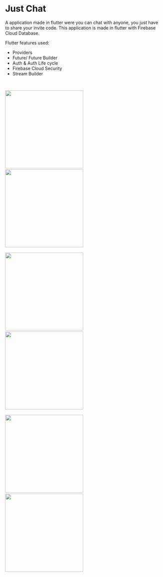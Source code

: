 # Just Chat

A application made in flutter were you can chat with anyone, you just have to share your invite code. This application is made in flutter with Firebase Cloud Database.

Flutter features used:
* Providers
* Future/ Future Builder
* Auth & Auth Life cycle
* Firebase Cloud Security
* Stream Builder

<br>

<p float="left">
<img src="https://user-images.githubusercontent.com/31320274/90418534-db95c100-e0d2-11ea-9f50-02e82ce240df.jpeg" width="250">
 &emsp;&emsp;&emsp;
<img src="https://user-images.githubusercontent.com/31320274/90421966-cc654200-e0d7-11ea-84df-ad2e62b28a33.jpeg" width="250">
 <br>
 <br>
<img src="https://user-images.githubusercontent.com/31320274/90421974-ce2f0580-e0d7-11ea-898d-cca4163f23fd.jpeg" width="250">
 &emsp;&emsp;&emsp;
<img src="https://user-images.githubusercontent.com/31320274/90421979-cf603280-e0d7-11ea-8ea3-957b82eee0b4.jpeg" width="250">
  <br><br>
<img src="https://user-images.githubusercontent.com/31320274/90421983-cf603280-e0d7-11ea-8a17-3cfbf61f04ff.jpeg" width="250">
 &emsp;&emsp;&emsp;
<img src="https://user-images.githubusercontent.com/31320274/90421985-cff8c900-e0d7-11ea-8346-1c504457d0b5.jpeg" width="250">
</p>

